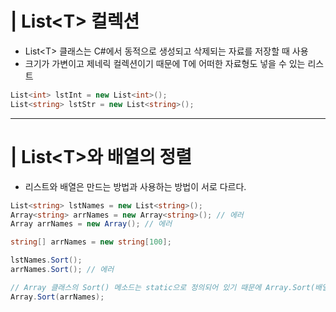 # | List\<T> 컬렉션 
- List\<T> 클래스는 C#에서 동적으로 생성되고 삭제되는 자료를 저장할 때 사용 
- 크기가 가변이고 제네릭 컬렉션이기 때문에 T에 어떠한 자료형도 넣을 수 있는 리스트 
```cs
List<int> lstInt = new List<int>();
List<string> lstStr = new List<string>();
```
---
# | List\<T>와 배열의 정렬
- 리스트와 배열은 만드는 방법과 사용하는 방법이 서로 다르다.
```cs
List<string> lstNames = new List<string>();
Array<string> arrNames = new Array<string>(); // 에러
Array arrNames = new Array(); // 에러

string[] arrNames = new string[100];

lstNames.Sort();
arrNames.Sort(); // 에러 

// Array 클래스의 Sort() 메소드는 static으로 정의되어 있기 때문에 Array.Sort(배열 이름) 형태로 사용
Array.Sort(arrNames);
```

